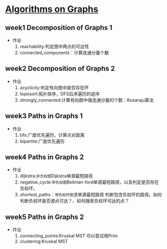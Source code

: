 # [Algorithms on Graphs](https://www.coursera.org/learn/algorithms-on-graphs/home/welcome)

## week1 Decomposition of Graphs 1

* 作业
  1. reachability:判定图中两点的可达性
  2. connected_components：计算连通分量个数

## week2 Decomposition of Graphs 2

* 作业
  1. acyclicity:判定有向图中是否存在环
  2. toposort:拓扑排序，DFS后序遍历的逆序
  3. strongly_connected:计算有向图中强连通分量的个数：Kosaraju算法

## week3 Paths in Graphs 1

* 作业
  1. bfs:广度优先遍历，计算点对距离
  2. bipartite:广度优先遍历

## week4 Paths in Graphs 2

* 作业
  1. dijkstra:`非负权图`Dijkstra单源最短路径
  2. negative_cycle:`带负权图`Bellman-ford单源最短路径，以及判定是否存在负权环。
  3. shortest_paths：`带负权环图`求单源最短路径 判断包含负权环的路径。如何判断负权环是否源点可达？，如何搜索负权环可达的点？

## week5 Paths in Graphs 2

* 作业
  1. connecting_points:Kruskal MST 可以尝试用Prim
  2. clustering:Kruskal MST
